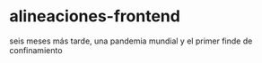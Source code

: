 # alineaciones-frontend

seis meses más tarde, una pandemia mundial y el primer finde de confinamiento
